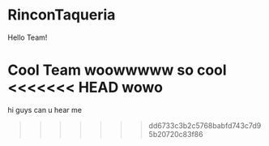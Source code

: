 # RinconTaqueria

Hello Team!

Cool Team
 woowwwww so cool
<<<<<<< HEAD
 wowo
=======

hi guys can u hear me
>>>>>>> dd6733c3b2c5768babfd743c7d95b20720c83f86
